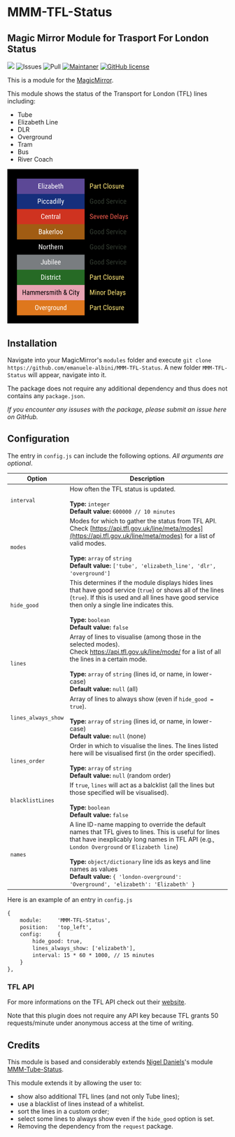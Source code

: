 # MMM-TFL-Status 
## Magic Mirror Module for Trasport For London Status

![](https://img.shields.io/badge/status-active-brightgreen)
![Issues](
https://img.shields.io/github/issues/emanuele-albini/MMM-TFL-Status)
![Pull](
https://img.shields.io/github/issues-pr/emanuele-albini/MMM-TFL-Status)
[![Maintaner](https://img.shields.io/badge/maintainer-Emanuele-blue)](https://www.emanuelealbini.com)
[![GitHub license](https://img.shields.io/github/license/Naereen/StrapDown.js.svg)](https://github.com/emanuele-albini/qualtrutils/blob/master/LICENSE)

This is a module for the [MagicMirror](https://github.com/MichMich/MagicMirror).  

This module shows the status of the Transport for London (TFL) lines including:
- Tube
- Elizabeth Line
- DLR
- Overground
- Tram
- Bus
- River Coach

<img src="tube.png" width="300"/>

## Installation
Navigate into your MagicMirror's `modules` folder and execute `git clone https://github.com/emanuele-albini/MMM-TFL-Status`. 
A new folder `MMM-TFL-Status` will appear, navigate into it.

The package does not require any additional dependency and thus does not contains any `package.json`.

*If you encounter any issuses with the package, please submit an issue here on GitHub.*

## Configuration
The entry in `config.js` can include the following options. *All arguments are optional*.

|Option|Description|
|---|---|
|`interval`| How often the TFL status is updated.<br><br>**Type:** `integer`<br>**Default value:** `600000 // 10 minutes`|
|`modes`| Modes for which to gather the status from TFL API.<br>Check [https://api.tfl.gov.uk/line/meta/modes](https://api.tfl.gov.uk/line/meta/modes) for a list of valid modes. <br><br>**Type:** `array` of `string` <br>**Default value:** `['tube', 'elizabeth_line', 'dlr', 'overground']`|
|`hide_good`| This determines if the module displays hides lines that have good service (`true`) or shows all of the lines (`true`). If this is used and all lines have good service then only a single line indicates this. <br><br>**Type:** `boolean`<br>**Default value:** `false`|
|`lines`| Array of lines to visualise (among those in the selected modes).<br>Check [https://api.tfl.gov.uk/line/mode/<mode>](https://api.tfl.gov.uk/line/mode/tube) for a list of all the lines in a certain mode.<br><br>**Type:** `array` of `string` (lines id, or name, in lower-case) <br>**Default value:** `null` (all)|
|`lines_always_show`| Array of lines to always show (even if `hide_good = true`).<br><br>**Type:** `array` of `string` (lines id, or name, in lower-case) <br>**Default value:** `null` (none)|
|`lines_order`| Order in which to visualise the lines. The lines listed here will be visualised first (in the order specified). <br><br>**Type:** `array` of `string`  <br>**Default value:** `null` (random order)|
|`blacklistLines`| If `true`, `lines` will act as a balcklist (all the lines but those specified will be visualised). <br><br>**Type:** `boolean` <br>**Default value:** `false`|
|`names`| A line ID-name mapping to override the default names that TFL gives to lines. This is useful for lines that have inexplicably long names in TFL API (e.g., `London Overground` or `Elizabeth line`) <br><br>**Type:** `object/dictionary` line ids as keys and line names as values <br>**Default value:** `{ 'london-overground': 'Overground', 'elizabeth': 'Elizabeth' }`|

Here is an example of an entry in `config.js`
```
{
    module:     'MMM-TFL-Status',
    position:   'top_left',
    config:		{
        hide_good: true,
        lines_always_show: ['elizabeth'],
        interval: 15 * 60 * 1000, // 15 minutes
    }
},
```

### TFL API

For more informations on the TFL API check out their [website](https://api.tfl.gov.uk/).

Note that this plugin does not require any API key because TFL grants 50 requests/minute under anonymous access at the time of writing.

## Credits
This module is based and considerably extends [Nigel Daniels](https://github.com/nigel-daniels/)'s module [MMM-Tube-Status](https://github.com/nigel-daniels/MMM-Tube-Status).

This module extends it by allowing the user to:
- show also additional TFL lines (and not only Tube lines);
- use a blacklist of lines instead of a whitelist.
- sort the lines in a custom order;
- select some lines to always show even if the `hide_good` option is set.
- Removing the dependency from the `request` package.
